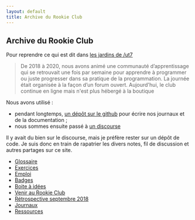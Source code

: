 ```yaml
---
layout: default
title: Archive du Rookie Club
---
```


## Archive du Rookie Club

Pour reprendre ce qui est dit dans [les jardins de /ut7](http://ut7.fr/jardins/)

> De 2018 à 2020, nous avons animé une communauté d’apprentissage qui se retrouvait une fois par semaine pour apprendre à programmer ou juste progresser dans sa pratique de la programmation. La journée était organisée à la façon d’un forum ouvert. Aujourd'hui, le club continue en ligne mais n'est plus hébergé à la boutique

Nous avons utilisé :
- pendant longtemps, [un dépôt sur le github](https://github.com/lespiedsdanslecode/journal) pour écrire nos journaux et de la documentation ;
- nous sommes ensuite passé à [un discourse](https://rookieclub.org/)

Il y avait du bien sur le discourse, mais je préfère rester sur un dépôt de code. Je suis donc en train de rapatrier les divers notes, fil de discussion et autres partages sur ce site.

- [Glossaire](glossaire)
- [Exercices](exercices)
- [Emploi](emploi)
- [Badges](badges)
- [Boite à idées](boite-a-idees)
- [Venir au Rookie Club](venir-au-rookie-club)
- [Rétrospective septembre 2018](retrospective-septembre-2018)
- [Journaux](journaux/)
- [Ressources](ressources)
